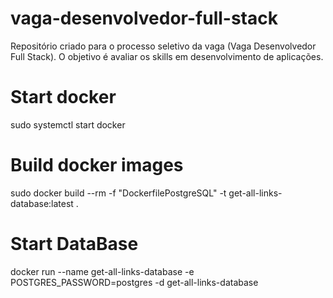# vaga-desenvolvedor-full-stack
Repositório criado para o processo seletivo da vaga (Vaga Desenvolvedor Full Stack). O objetivo é avaliar os skills em desenvolvimento de aplicações.

# Start docker
sudo systemctl start docker

# Build docker images
sudo docker build --rm -f "DockerfilePostgreSQL" -t get-all-links-database:latest .

# Start DataBase
docker run --name get-all-links-database -e POSTGRES_PASSWORD=postgres -d get-all-links-database